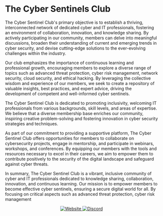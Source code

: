 # The Cyber Sentinels Club
        
The Cyber Sentinel Club's primary objective is to establish a thriving, interconnected network of dedicated cyber and IT professionals, fostering an environment of collaboration, innovation, and knowledge sharing. By actively participating in our community, members can delve into meaningful discussions, broaden their understanding of current and emerging trends in cyber security, and devise cutting-edge solutions to the ever-evolving challenges within the industry.

Our club emphasizes the importance of continuous learning and professional growth, encouraging members to explore a diverse range of topics such as advanced threat protection, cyber risk management, network security, cloud security, and ethical hacking. By leveraging the collective wisdom and experience of our members, we seek to create a repository of valuable insights, best practices, and expert advice, driving the development of competent and well-informed cyber sentinels.

The Cyber Sentinel Club is dedicated to promoting inclusivity, welcoming IT professionals from various backgrounds, skill levels, and areas of expertise. We believe that a diverse membership base enriches our community, inspiring creative problem-solving and fostering innovation in cyber security strategies and techniques.

As part of our commitment to providing a supportive platform, The Cyber Sentinel Club offers opportunities for members to collaborate on cybersecurity projects, engage in mentorship, and participate in webinars, workshops, and conferences. By equipping our members with the tools and resources necessary to excel in their careers, we aim to empower them to contribute positively to the security of the digital landscape and safeguard against cyber threats.

In summary, The Cyber Sentinel Club is a vibrant, inclusive community of cyber and IT professionals dedicated to knowledge sharing, collaboration, innovation, and continuous learning. Our mission is to empower members to become effective cyber sentinels, ensuring a secure digital world for all. By focusing on critical aspects such as advanced threat protection, cyber risk management


<div align="center">
        <!-- Website -->
        <a href="https://cybersentinels.org">
        <img src="https://img.shields.io/badge/Website-Visit-<COLOR>?color=green" alt="Website">
        </a>
        <a href="https://discord.io/cybersentinels">
        <img src="https://img.shields.io/discord/1077773186772521011?label=Cyber%20Sentinels%20Discord&logo=discord&logoColor=white" alt="Discord">
        </a>
</div>

